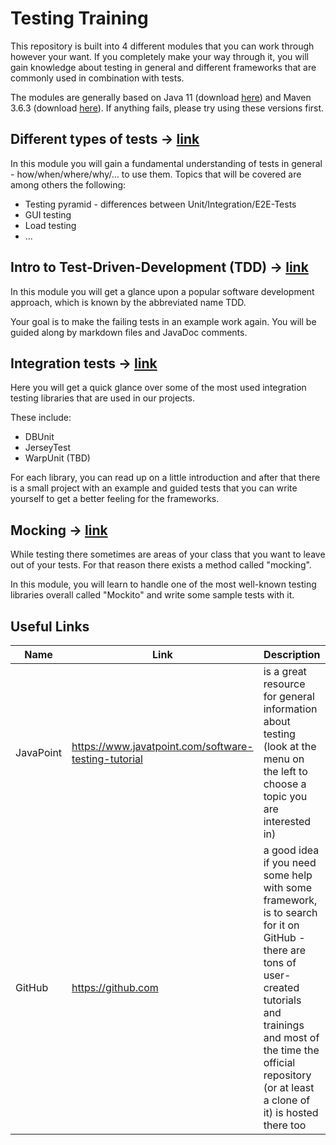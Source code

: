 # Testing Training

This repository is built into 4 different modules that you can work through however your want.
If you completely make your way through it, you will gain knowledge about testing in general and different frameworks that are commonly used in combination with tests.

The modules are generally based on Java 11 (download [here](https://developers.redhat.com/products/openjdk/download)) and Maven 3.6.3 (download [here](https://archive.apache.org/dist/maven/maven-3/)). If anything fails, please try using these versions first.

## Different types of tests -> [link](1-types-of-tests)

In this module you will gain a fundamental understanding of tests in general - how/when/where/why/... to use them.
Topics that will be covered are among others the following:

- Testing pyramid - differences between Unit/Integration/E2E-Tests
- GUI testing
- Load testing
- ...

## Intro to Test-Driven-Development (TDD) -> [link](2-intro-to-tdd)

In this module you will get a glance upon a popular software development approach, which is known by the abbreviated name TDD.

Your goal is to make the failing tests in an example work again. You will be guided along by markdown files and JavaDoc comments.

## Integration tests -> [link](3-integration-tests)

Here you will get a quick glance over some of the most used integration testing libraries that are used in our projects.

These include:

- DBUnit
- JerseyTest
- WarpUnit (TBD)

For each library, you can read up on a little introduction and after that there is a small project with an example and guided tests that you can write yourself to get a better feeling for the frameworks.

## Mocking -> [link](4-mocking)

While testing there sometimes are areas of your class that you want to leave out of your tests. For that reason there exists a method called "mocking".

In this module, you will learn to handle one of the most well-known testing libraries overall called "Mockito" and write some sample tests with it.

## Useful Links

<!-- prettier-ignore -->
Name | Link | Description
---- | ---- | ----
JavaPoint | <https://www.javatpoint.com/software-testing-tutorial> | is a great resource for general information about testing (look at the menu on the left to choose a topic you are interested in)
GitHub | <https://github.com>  | a good idea if you need some help with some framework, is to search for it on GitHub - there are tons of user-created tutorials and trainings and most of the time the official repository (or at least a clone of it) is hosted there too
